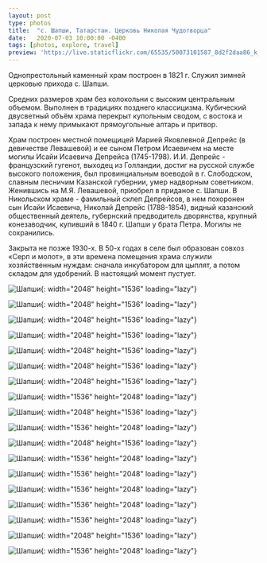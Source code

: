 ```yaml
---
layout: post
type: photos
title:  "с. Шапши, Татарстан. Церковь Николая Чудотворца"
date:   2020-07-03 10:00:00 -0400
tags: [photos, explore, travel]
preview: 'https://live.staticflickr.com/65535/50073101587_8d2f2daa86_k_d.jpg'
---
```


Однопрестольный каменный храм построен в 1821 г. Служил зимней церковью прихода с. Шапши.

Средних размеров храм без колокольни с высоким центральным объемом. Выполнен в традициях позднего классицизма. Кубический двусветный объём храма перекрыт купольным сводом, с востока и запада к нему примыкают прямоугольные алтарь и притвор.

Храм построен местной помещицей Марией Яковлевной Депрейс (в девичестве Левашевой) и ее сыном Петром Исаевичем на месте могилы Исайи Исаевича Депрейса (1745-1798). И.И. Депрейс - французский гугенот, выходец из Голландии, достиг на русской службе высокого положения, был провинциальным воеводой в г. Слободском, славным лесничим Казанской губернии, умер надворным советником. Женившись на М.Я. Левашевой, приобрел в приданое с. Шапши. В Никольском храме - фамильный склеп Депрейсов, в нем похоронен сын Исайи Исаевича, Николай Депрейс (1788-1854), видный казанский общественный деятель, губернский предводитель дворянства, крупный конезаводчик, купивший в 1840 г. Шапши у брата Петра. Могилы не сохранились.

Закрыта не позже 1930-х. В 50-х годах в селе был образован совхоз «Серп и молот», в эти времена помещения храма служили хозяйственным нуждам: сначала инкубатором для цыплят, а потом складом для удобрений. В настоящий момент пустует.

<Frame src="https://www.google.com/maps/embed?pb=!1m14!1m12!1m3!1d1951.847840309015!2d49.49123515551815!3d55.94923911116293!2m3!1f0!2f0!3f0!3m2!1i1024!2i768!4f13.1!5e1!3m2!1sen!2sca!4v1593805362188!5m2!1sen!2sca" />

![Шапши](https://live.staticflickr.com/65535/50072287463_18ea6be70b_k.jpg){: width="2048" height="1536" loading="lazy"}

![Шапши](https://live.staticflickr.com/65535/50073101587_8d2f2daa86_k.jpg){: width="2048" height="1536" loading="lazy"}

![Шапши](https://live.staticflickr.com/65535/50072287158_7d00d6c8f6_k.jpg){: width="2048" height="1536" loading="lazy"}

![Шапши](https://live.staticflickr.com/65535/50073101212_8781956b1f_k.jpg){: width="2048" height="1536" loading="lazy"}

![Шапши](https://live.staticflickr.com/65535/50073100917_cf2716d06a_k.jpg){: width="2048" height="1536" loading="lazy"}

![Шапши](https://live.staticflickr.com/65535/50072850796_0d194af576_k.jpg){: width="2048" height="1536" loading="lazy"}

![Шапши](https://live.staticflickr.com/65535/50072850641_eac699c7b8_k.jpg){: width="2048" height="1536" loading="lazy"}

![Шапши](https://live.staticflickr.com/65535/50072286168_48f3301848_k.jpg){: width="1536" height="2048" loading="lazy"}

![Шапши](https://live.staticflickr.com/65535/50072850296_891c03fdec_k.jpg){: width="2048" height="1536" loading="lazy"}

![Шапши](https://live.staticflickr.com/65535/50073100152_f25ff74079_k.jpg){: width="1536" height="2048" loading="lazy"}

![Шапши](https://live.staticflickr.com/65535/50073099997_fde7d7d312_k.jpg){: width="2048" height="1536" loading="lazy"}

![Шапши](https://live.staticflickr.com/65535/50072285633_c7962b564b_k.jpg){: width="1536" height="2048" loading="lazy"}

![Шапши](https://live.staticflickr.com/65535/50072285448_ae40a2e9e1_k.jpg){: width="1536" height="2048" loading="lazy"}

![Шапши](https://live.staticflickr.com/65535/50072849456_7a2bbea078_k.jpg){: width="1536" height="2048" loading="lazy"}

![Шапши](https://live.staticflickr.com/65535/50073099392_287d87b3e2_k.jpg){: width="1536" height="2048" loading="lazy"}

![Шапши](https://live.staticflickr.com/65535/50073099307_cfd6f3aede_k.jpg){: width="1536" height="2048" loading="lazy"}

![Шапши](https://live.staticflickr.com/65535/50072284848_3bd1eaf781_k.jpg){: width="2048" height="1536" loading="lazy"}

![Шапши](https://live.staticflickr.com/65535/50073099012_87a1d72c86_k.jpg){: width="1536" height="2048" loading="lazy"}
